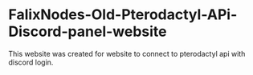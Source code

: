 # FalixNodes-Old-Pterodactyl-APi-Discord-panel-website
This website was created for website to connect to pterodactyl api with discord login.
